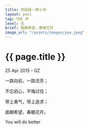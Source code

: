 ```yaml
---
title: 开始是一首小诗
layout: post
tag: YUE 声
level: 无
brief: 面朝希望，春暖花开
image_url: "/assets/images/yue.jpeg"
---
```

{{ page.title }}
================

<p class="meta">25 Apr 2015 - GZ</p> 

一路向前，一路流芳；

不忘初心，不悔过往；

带上勇气，带上追求；

面朝希望，春暖花开。

You will do better

